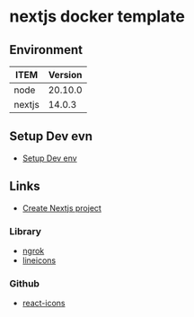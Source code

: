 # nextjs docker template

## Environment

| ITEM   | Version |
| ------ | ------- |
| node   | 20.10.0 |
| nextjs | 14.0.3  |

## Setup Dev evn

- [Setup Dev env](docs/dev.md)

## Links

- [Create Nextjs project](docs/init-project.md)

### Library

- [ngrok](https://ngrok.com/)
- [lineicons](https://lineicons.com/icons/)

### Github

- [react-icons](https://react-icons.github.io/react-icons/)
